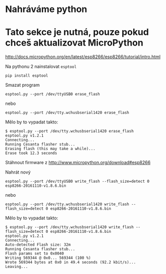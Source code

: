 # Nahráváme python
# Tato sekce je nutná, pouze pokud chceš aktualizovat MicroPython

http://docs.micropython.org/en/latest/esp8266/esp8266/tutorial/intro.html

Na pythonu 2 nainstalovat `esptool`

```
pip install esptool
```

Smazat program
```
esptool.py --port /dev/ttyUSB0 erase_flash
```
nebo
```
esptool.py --port /dev/tty.wchusbserial1420 erase_flash
```

Mělo by to vypadat takto:
```
$ esptool.py --port /dev/tty.wchusbserial1420 erase_flash
esptool.py v1.2.1
Connecting...
Running Cesanta flasher stub...
Erasing flash (this may take a while)...
Erase took 12.3 seconds
```

Stáhnout firmware z
http://www.micropython.org/download#esp8266

Nahrát nový
```
esptool.py --port /dev/ttyUSB0 write_flash --flash_size=detect 0 esp8266-20161110-v1.8.6.bin
```
nebo
```
esptool.py --port /dev/tty.wchusbserial1420 write_flash --flash_size=detect 0 esp8266-20161110-v1.8.6.bin
```

Mělo by to vypadat takto:
```
$ esptool.py --port /dev/tty.wchusbserial1420 write_flash --flash_size=detect 0 esp8266-20161110-v1.8.6.bin
esptool.py v1.2.1
Connecting...
Auto-detected Flash size: 32m
Running Cesanta flasher stub...
Flash params set to 0x0040
Writing 569344 @ 0x0... 569344 (100 %)
Wrote 569344 bytes at 0x0 in 49.4 seconds (92.2 kbit/s)...
Leaving...
```
